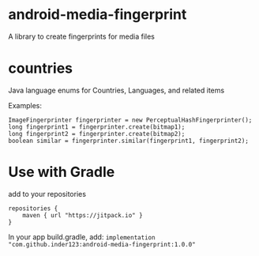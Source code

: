 # android-media-fingerprint
A library to create fingerprints for media files

# countries
Java language enums for Countries, Languages, and related items

Examples:
```
ImageFingerprinter fingerprinter = new PerceptualHashFingerprinter();
long fingerprint1 = fingerprinter.create(bitmap1);
long fingerprint2 = fingerprinter.create(bitmap2);
boolean similar = fingerprinter.similar(fingerprint1, fingerprint2);
```
# Use with Gradle
add to your repositories

```
repositories {
    maven { url "https://jitpack.io" }
}
```

In your app build.gradle, add:  `implementation "com.github.inder123:android-media-fingerprint:1.0.0"`
